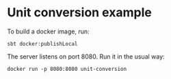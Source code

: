 # Unit conversion example

To build a docker image, run:
```shell
sbt docker:publishLocal
```
The server listens on port 8080. Run it in the usual way:
```shell
docker run -p 8080:8080 unit-conversion
```
